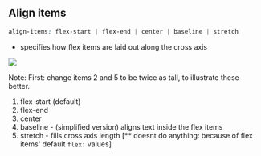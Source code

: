 ## Align items

```css
align-items: flex-start | flex-end | center | baseline | stretch
```

- specifies how flex items are laid out along the cross axis

![](images/alignItems.svg)


Note:
First: change items 2 and 5 to be twice as tall, to illustrate these better.

1. flex-start (default)
2. flex-end
3. center
4. baseline - (simplified version) aligns text inside the flex items
5. stretch - fills cross axis length [** doesnt do anything: because of flex items' default ```flex:``` values]
